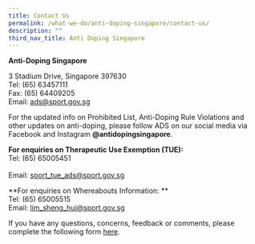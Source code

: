 ```yaml
---
title: Contact Us
permalink: /what-we-do/anti-doping-singapore/contact-us/
description: ""
third_nav_title: Anti Doping Singapore
---
```

**Anti-Doping Singapore**

3 Stadium Drive, Singapore 397630
<br>
Tel: (65) 63457111
<br>
Fax: (65) 64409205
<br>
Email: [ads@sport.gov.sg](mailto:ads@sport.gov.sg)

For the updated info on Prohibited List, Anti-Doping Rule Violations and other updates on anti-doping, please follow ADS on our social media via Facebook and Instagram **@antidopingsingapore**. 

**For enquiries on Therapeutic Use Exemption (TUE):**
<br>
Tel: (65) 65005451  
<br>
Email: [sport_tue_ads@sport.gov.sg](mailto:sport_tue_ads@sport.gov.sg)

**For enquiries on Whereabouts Information:  **
<br>
Tel: (65) 65005515
<br>
Email: [lim_sheng_hui@sport.gov.sg](mailto:lim_sheng_hui@sport.gov.sg)

If you have any questions, concerns, feedback or comments, please complete the following form [here](https://members.myactivesg.com/feedback).